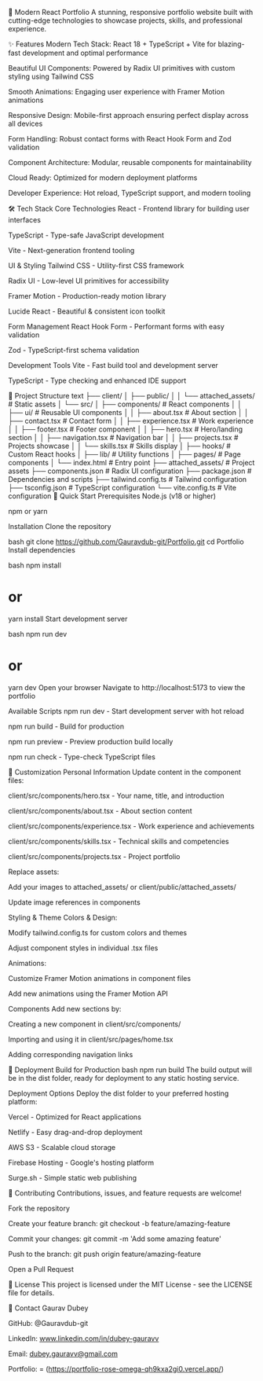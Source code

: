 🚀 Modern React Portfolio
A stunning, responsive portfolio website built with cutting-edge technologies to showcase projects, skills, and professional experience.

✨ Features
Modern Tech Stack: React 18 + TypeScript + Vite for blazing-fast development and optimal performance

Beautiful UI Components: Powered by Radix UI primitives with custom styling using Tailwind CSS

Smooth Animations: Engaging user experience with Framer Motion animations

Responsive Design: Mobile-first approach ensuring perfect display across all devices

Form Handling: Robust contact forms with React Hook Form and Zod validation

Component Architecture: Modular, reusable components for maintainability

Cloud Ready: Optimized for modern deployment platforms

Developer Experience: Hot reload, TypeScript support, and modern tooling

🛠️ Tech Stack
Core Technologies
React - Frontend library for building user interfaces

TypeScript - Type-safe JavaScript development

Vite - Next-generation frontend tooling

UI & Styling
Tailwind CSS - Utility-first CSS framework

Radix UI - Low-level UI primitives for accessibility

Framer Motion - Production-ready motion library

Lucide React - Beautiful & consistent icon toolkit

Form Management
React Hook Form - Performant forms with easy validation

Zod - TypeScript-first schema validation

Development Tools
Vite - Fast build tool and development server

TypeScript - Type checking and enhanced IDE support

📁 Project Structure
text
├── client/
│   ├── public/
│   │   └── attached_assets/       # Static assets
│   └── src/
│       ├── components/            # React components
│       │   ├── ui/               # Reusable UI components
│       │   ├── about.tsx         # About section
│       │   ├── contact.tsx       # Contact form
│       │   ├── experience.tsx    # Work experience
│       │   ├── footer.tsx        # Footer component
│       │   ├── hero.tsx          # Hero/landing section
│       │   ├── navigation.tsx    # Navigation bar
│       │   ├── projects.tsx      # Projects showcase
│       │   └── skills.tsx        # Skills display
│       ├── hooks/                # Custom React hooks
│       ├── lib/                  # Utility functions
│       ├── pages/                # Page components
│       └── index.html            # Entry point
├── attached_assets/              # Project assets
├── components.json               # Radix UI configuration
├── package.json                  # Dependencies and scripts
├── tailwind.config.ts           # Tailwind configuration
├── tsconfig.json                # TypeScript configuration
└── vite.config.ts               # Vite configuration
🚀 Quick Start
Prerequisites
Node.js (v18 or higher)

npm or yarn

Installation
Clone the repository

bash
git clone https://github.com/Gauravdub-git/Portfolio.git
cd Portfolio
Install dependencies

bash
npm install
# or
yarn install
Start development server

bash
npm run dev
# or
yarn dev
Open your browser
Navigate to http://localhost:5173 to view the portfolio

Available Scripts
npm run dev - Start development server with hot reload

npm run build - Build for production

npm run preview - Preview production build locally

npm run check - Type-check TypeScript files

🎨 Customization
Personal Information
Update content in the component files:

client/src/components/hero.tsx - Your name, title, and introduction

client/src/components/about.tsx - About section content

client/src/components/experience.tsx - Work experience and achievements

client/src/components/skills.tsx - Technical skills and competencies

client/src/components/projects.tsx - Project portfolio

Replace assets:

Add your images to attached_assets/ or client/public/attached_assets/

Update image references in components

Styling & Theme
Colors & Design:

Modify tailwind.config.ts for custom colors and themes

Adjust component styles in individual .tsx files

Animations:

Customize Framer Motion animations in component files

Add new animations using the Framer Motion API

Components
Add new sections by:

Creating a new component in client/src/components/

Importing and using it in client/src/pages/home.tsx

Adding corresponding navigation links

🚀 Deployment
Build for Production
bash
npm run build
The build output will be in the dist folder, ready for deployment to any static hosting service.

Deployment Options
Deploy the dist folder to your preferred hosting platform:

Vercel - Optimized for React applications

Netlify - Easy drag-and-drop deployment

AWS S3 - Scalable cloud storage

Firebase Hosting - Google's hosting platform

Surge.sh - Simple static web publishing

🤝 Contributing
Contributions, issues, and feature requests are welcome!

Fork the repository

Create your feature branch: git checkout -b feature/amazing-feature

Commit your changes: git commit -m 'Add some amazing feature'

Push to the branch: git push origin feature/amazing-feature

Open a Pull Request

📝 License
This project is licensed under the MIT License - see the LICENSE file for details.

📧 Contact
Gaurav Dubey

GitHub: @Gauravdub-git

LinkedIn: www.linkedin.com/in/dubey-gauravv

Email: dubey.gauravv@gmail.com

Portfolio: = (https://portfolio-rose-omega-qh9kxa2gi0.vercel.app/)


